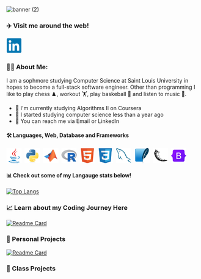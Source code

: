 ![banner (2)](https://user-images.githubusercontent.com/106714511/226019974-c199d769-8b30-494e-85ca-21b555962c58.png)
### ✈️ Visit me around the web!
<a href="https://www.linkedin.com/in/colin-seper-2bb92a235/" target="blank">
  <img src="https://github.com/devicons/devicon/blob/master/icons/linkedin/linkedin-original.svg" title = "Linkedln" alt="Linkedln" width="40" height="40">
</a>

### 👨‍💻 About Me:
I am a sophmore studying Computer Science at Saint Louis University in hopes to become a full-stack software engineer. Other than programming I like to play chess ♟️, workout 🏋️, play baskeball 🏀 and listen to music 🎼. 
- 📓 I'm currently studying Algorithms II on Coursera
- 🌱 I started studying computer science less than a year ago
- 📧 You can reach me via Email or Linkedln

#### 🛠️ Languages, Web, Database and Frameworks 
<img src="https://github.com/devicons/devicon/blob/master/icons/java/java-original.svg" title="Java" alt="Java" width="40" height="40"/>&nbsp;
<img src="https://github.com/devicons/devicon/blob/master/icons/python/python-original.svg" title="Python" alt="Java" width="40" height="40"/>&nbsp;
<img src="https://github.com/devicons/devicon/blob/master/icons/matlab/matlab-original.svg" title="MATLAB" alt="MATLAB" width="40" height="40"/>&nbsp;
<img src="https://github.com/devicons/devicon/blob/master/icons/r/r-original.svg" title="R" alt="R" width="40" height="40"/>&nbsp;
<img src="https://github.com/devicons/devicon/blob/master/icons/html5/html5-original.svg" title="HTML5" alt="HTML" width="40" height="40"/>&nbsp;
<img src="https://github.com/devicons/devicon/blob/master/icons/css3/css3-original.svg"  title="CSS3" alt="CSS" width="40" height="40"/>&nbsp;
<img src="https://github.com/devicons/devicon/blob/master/icons/mysql/mysql-original.svg" title="MySQL"  alt="MySQL" width="40" height="40"/>&nbsp;
<img src="https://github.com/devicons/devicon/blob/master/icons/sqlite/sqlite-original.svg" title="SQLite" alt="SQLite" width="40" height="40"/>&nbsp;
<img src="https://github.com/devicons/devicon/blob/master/icons/flask/flask-original.svg" title="Flask" alt="Flask" width="40" height="40"/>&nbsp;
<img src="https://github.com/devicons/devicon/blob/master/icons/bootstrap/bootstrap-original.svg" title="Bootstrap" alt="Bootstrap" width="40" height="40"/>&nbsp;

#### 📊 Check out some of my Langauge stats below!
[![Top Langs](https://github-readme-stats.vercel.app/api/top-langs/?username=colinseper&layout=compact)](https://github.com/colinseper/github-readme-stats)

### 📈 Learn about my Coding Journey Here 
[![Readme Card](https://github-readme-stats.vercel.app/api/pin/?username=colinseper&repo=CodingJourney)](https://github.com/colinseper/CodingJourney)

### 👀 Personal Projects
[![Readme Card](https://github-readme-stats.vercel.app/api/pin/?username=colinseper&repo=Quizzer)](https://github.com/colinseper/Quizzer)

### 🏫 Class Projects

